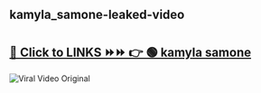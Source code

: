
 ## kamyla_samone-leaked-video 

# <h2><a href="https://clipsfans.com/kamyla_samone&ref=git">🔗 Click to LINKS ⏩⏩ 👉 🟢 kamyla samone </a></h2>

<a href="https://clipsfans.com/kamyla_samone&ref=git" rel="nofollow" data-target="animated-image.originalLink"><img src="https://i.ibb.co.com/xMMVF88/686577567.gif" alt="Viral Video Original" style="max-width: 100%; display: inline-block;" data-target="animated-image.originalImage"></a>
